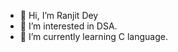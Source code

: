 - 👋 Hi, I’m Ranjit Dey
- 👀 I’m interested in DSA.
- 🌱 I’m currently learning C language.


<!---
ranjit2004/ranjit2004 is a ✨ special ✨ repository because its `README.md` (this file) appears on your GitHub profile.
You can click the Preview link to take a look at your changes.
--->
